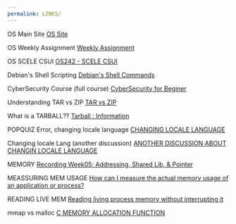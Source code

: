 ```yaml
---
permalink: LINKS/
---
```


OS Main Site [OS Site](https://os.vlsm.org)

OS Weekly Assignment [Weekly Assignment](https://demos.vlsm.org)

OS SCELE CSUI [OS242 - SCELE CSUI](https://scele.cs.ui.ac.id/course/view.php?id=3841)

Debian's Shell Scripting [Debian's Shell Commands](https://wiki.debian.org/ShellCommands)

CyberSecurity Course (full course) [CyberSecurity for Beginer](https://youtu.be/U_P23SqJaDc)

Understanding TAR vs ZIP [TAR vs ZIP](https://stackoverflow.com/questions/10540935/what-is-the-difference-between-tar-and-zip)

What is a TARBALL?? [Tarball : Information](https://computing.help.inf.ed.ac.uk/FAQ/whats-tarball-or-how-do-i-unpack-or-create-tgz-or-targz-file)

POPQUIZ Error, changing locale language [CHANGING LOCALE LANGUAGE](https://www.geeksforgeeks.org/how-to-change-or-set-system-locales-in-linux/)

Changing locale Lang (another discussion) [ANOTHER DISCUSSION ABOUT CHANGIN LOCALE LANGUAGE](https://askubuntu.com/questions/89976/how-do-i-change-the-default-locale-in-ubuntu-server)

MEMORY [Recording Week05: Addressing, Shared Lib, & Pointer ](https://www.youtube.com/watch?v=uFj7mKNq1t0
)

MEASSURING MEM USAGE [How can I measure the actual memory usage of an application or process?](https://stackoverflow.com/questions/131303/how-can-i-measure-the-actual-memory-usage-of-an-application-or-process?page=2&tab=scoredesc)

READING LIVE MEM [Reading living process memory without interrupting it](https://stackoverflow.com/questions/12977179/reading-living-process-memory-without-interrupting-it)

mmap vs malloc [C MEMORY ALLOCATION FUNCTION](https://stackoverflow.com/questions/1739296/malloc-vs-mmap-in-c)
